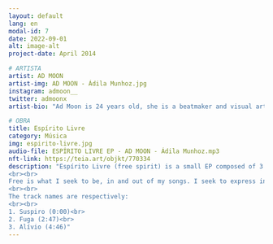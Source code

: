 ```yaml
---
layout: default
lang: en
modal-id: 7
date: 2022-09-01
alt: image-alt
project-date: April 2014

# ARTISTA
artist: AD MOON
artist-img: AD MOON - Ádila Munhoz.jpg
instagram: admoon__
twitter: admoonx
artist-bio: "Ad Moon is 24 years old, she is a beatmaker and visual artist from the Northwest area of Belo Horizonte. Her artistic career began in 2014 with graffiti, through the contact she had with Hip Hop since childhood. Ad has already communicated with several artistic languages, including studying Fine Arts for two years at the Guignard School, until finally deciding to dedicate himself to music production. She has been producing beats since 2019 and has already released 2 solo EPs, in addition to having collaborations on projects with other artists and venturing into the creation of NFT beats. Her musical identity goes through boombap, lo-fi and chillhop, always in an experimental and free way."

# OBRA
title: Espírito Livre
category: Música
img: espirito-livre.jpg
audio-file: ESPÍRITO LIVRE EP - AD MOON - Ádila Munhoz.mp3
nft-link: https://teia.art/objkt/770334
description: "Espírito Livre (free spirit) is a small EP composed of 3 experimental lo-fi/chillhop beats. A work entirely faithful to the culture of sampling, with calm timbres, such as rhodes and sax, which contrast with striking boombap drums.
<br><br>
Free is what I seek to be, in and out of my songs. I seek to express in an abstract way everything my heart feels and all the experience I already carry in this existence. At the same time, I seek to provide a feeling of refuge and tranquility with the choice of timbres, thus contributing to finding an internal freedom whenever the sound is playing.
<br><br>
The track names are respectively:
<br><br>
1. Suspiro (0:00)<br>
2. Fuga (2:47)<br>
3. Alívio (4:46)" 
---
```


